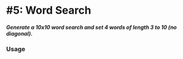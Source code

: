 # #5: Word Search
##### Generate a 10x10 word search and set 4 words of length 3 to 10 (no diagonal).

### Usage
